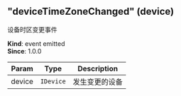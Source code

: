 <a name="module_miot/Device--module.exports..DeviceEvent.event_deviceTimeZoneChanged"></a>

## "deviceTimeZoneChanged" (device)
设备时区变更事件

**Kind**: event emitted  
**Since**: 1.0.0  

| Param | Type | Description |
| --- | --- | --- |
| device | <code>IDevice</code> | 发生变更的设备 |

